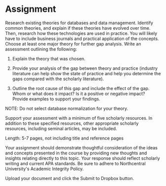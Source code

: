 # Assignment

Research existing theories for databases and data management. Identify common theories, and explain if these theories have evolved over time. Then, research how these technologies are used in practice. You will likely have to include business journals and practical application of the concepts. Choose at least one major theory for further gap analysis. Write an assessment outlining the following:

1. Explain the theory that was chosen.

2. Provide your analysis of the gap between theory and practice (industry literature can help show the state of practice and help you determine the gaps compared with the scholarly literature).

3. Outline the root cause of this gap and include the effect of the gap. Whom or what does it impact? Is it a positive or negative impact? Provide examples to support your findings.

NOTE: Do not select database normalization for your theory.

Support your assessment with a minimum of five scholarly resources. In addition to these specified resources, other appropriate scholarly resources, including seminal articles, may be included.

Length: 5-7 pages, not including title and reference pages

Your assignment should demonstrate thoughtful consideration of the ideas and concepts presented in the course by providing new thoughts and insights relating directly to this topic. Your response should reflect scholarly writing and current APA standards. Be sure to adhere to Northcentral University's Academic Integrity Policy.

Upload your document and click the Submit to Dropbox button.